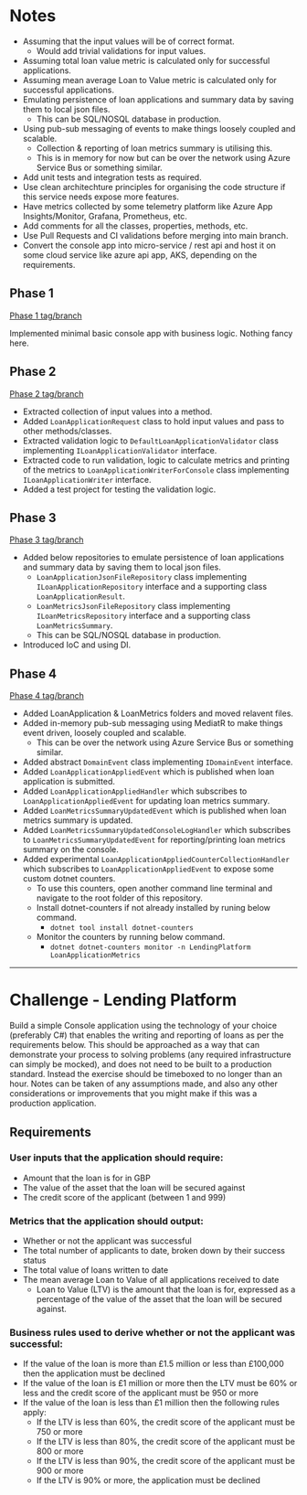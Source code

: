 # Notes

* Assuming that the input values will be of correct format. 
    * Would add trivial validations for input values.
* Assuming total loan value metric is calculated only for successful applications.
* Assuming mean average Loan to Value metric is calculated only for successful applications.
* Emulating persistence of loan applications and summary data by saving them to local json files. 
    * This can be SQL/NOSQL database in production.
* Using pub-sub messaging of events to make things loosely coupled and scalable. 
    * Collection & reporting of loan metrics summary is utilising this. 
    * This is in memory for now but can be over the network using Azure Service Bus or something similar.
* Add unit tests and integration tests as required.
* Use clean architechture principles for organising the code structure if this service needs expose more features.
* Have metrics collected by some telemetry platform like Azure App Insights/Monitor, Grafana, Prometheus, etc.
* Add comments for all the classes, properties, methods, etc.
* Use Pull Requests and CI validations before merging into main branch.
* Convert the console app into micro-service / rest api and host it on some cloud service like azure api app, AKS, depending on the requirements.

## Phase 1
[Phase 1 tag/branch](https://github.com/mihirdilip/lending-platform/tree/phase-1)

Implemented minimal basic console app with business logic. Nothing fancy here.


## Phase 2
[Phase 2 tag/branch](https://github.com/mihirdilip/lending-platform/tree/phase-2)

* Extracted collection of input values into a method.
* Added `LoanApplicationRequest` class to hold input values and pass to other methods/classes.
* Extracted validation logic to `DefaultLoanApplicationValidator` class implementing `ILoanApplicationValidator` interface. 
* Extracted code to run validation, logic to calculate metrics and printing of the metrics to `LoanApplicationWriterForConsole` class implementing `ILoanApplicationWriter` interface.
* Added a test project for testing the validation logic.


## Phase 3
[Phase 3 tag/branch](https://github.com/mihirdilip/lending-platform/tree/phase-3)

* Added below repositories to emulate persistence of loan applications and summary data by saving them to local json files.  
    * `LoanApplicationJsonFileRepository` class implementing `ILoanApplicationRepository` interface and a supporting class `LoanApplicationResult`.
    * `LoanMetricsJsonFileRepository` class implementing `ILoanMetricsRepository` interface and a supporting class `LoanMetricsSummary`.
    * This can be SQL/NOSQL database in production.
* Introduced IoC and using DI.


## Phase 4
[Phase 4 tag/branch](https://github.com/mihirdilip/lending-platform/tree/phase-4)

* Added LoanApplication & LoanMetrics folders and moved relavent files.
* Added in-memory pub-sub messaging using MediatR to make things event driven, loosely coupled and scalable.
    * This can be over the network using Azure Service Bus or something similar.
* Added abstract `DomainEvent` class implementing `IDomainEvent` interface.
* Added `LoanApplicationAppliedEvent` which is published when loan application is submitted.
* Added `LoanApplicationAppliedHandler` which subscribes to `LoanApplicationAppliedEvent` for updating loan metrics summary.
* Added `LoanMetricsSummaryUpdatedEvent` which is published when loan metrics summary is updated.
* Added `LoanMetricsSummaryUpdatedConsoleLogHandler` which subscribes to `LoanMetricsSummaryUpdatedEvent` for reporting/printing loan metrics summary on the console.
* Added experimental `LoanApplicationAppliedCounterCollectionHandler` which subscribes to `LoanApplicationAppliedEvent` to expose some custom dotnet counters.
    * To use this counters, open another command line terminal and navigate to the root folder of this repository.
    * Install dotnet-counters if not already installed by runing below command.
        * `dotnet tool install dotnet-counters`
    * Monitor the counters by running below command.
        * `dotnet dotnet-counters monitor -n LendingPlatform LoanApplicationMetrics`

-------------------------------------------------

# Challenge - Lending Platform
Build a simple Console application using the technology of your choice (preferably C#) that enables the writing and reporting of loans as per the requirements below. This should be approached as a way that can demonstrate your process to solving problems (any required infrastructure can simply be mocked), and does not need to be built to a production standard. Instead the exercise should be timeboxed to no longer than an hour. Notes can be taken of any assumptions made, and also any other considerations or improvements that you might make if this was a production application.

## Requirements
### User inputs that the application should require:
* Amount that the loan is for in GBP
* The value of the asset that the loan will be secured against
* The credit score of the applicant (between 1 and 999)

### Metrics that the application should output:
* Whether or not the applicant was successful
* The total number of applicants to date, broken down by their success status
* The total value of loans written to date
* The mean average Loan to Value of all applications received to date
    * Loan to Value (LTV) is the amount that the loan is for, expressed as a percentage of the value of the asset that the loan will be secured against.

### Business rules used to derive whether or not the applicant was successful:
* If the value of the loan is more than £1.5 million or less than £100,000 then the application must be declined
* If the value of the loan is £1 million or more then the LTV must be 60% or less and the credit score of the applicant must be 950 or more
* If the value of the loan is less than £1 million then the following rules apply:
    * If the LTV is less than 60%, the credit score of the applicant must be 750 or more
    * If the LTV is less than 80%, the credit score of the applicant must be 800 or more
    * If the LTV is less than 90%, the credit score of the applicant must be 900 or more
    * If the LTV is 90% or more, the application must be declined